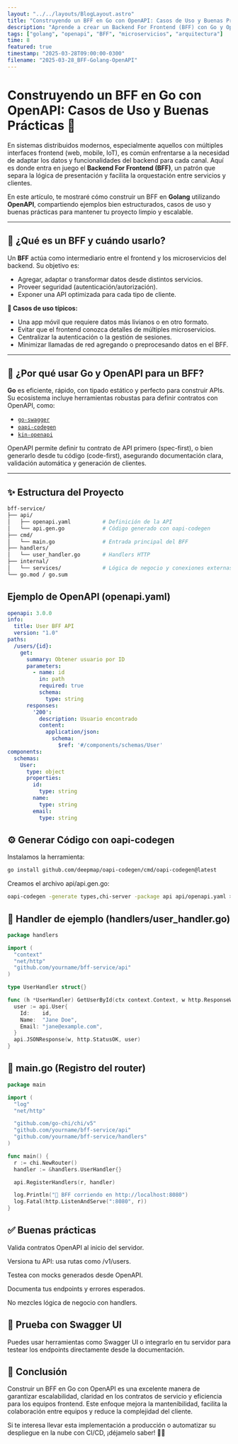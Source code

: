 ```yaml
---
layout: "../../layouts/BlogLayout.astro"
title: "Construyendo un BFF en Go con OpenAPI: Casos de Uso y Buenas Prácticas"
description: "Aprende a crear un Backend For Frontend (BFF) con Go y OpenAPI, abordando su arquitectura, ventajas, y ejemplos prácticos de implementación."
tags: ["golang", "openapi", "BFF", "microservicios", "arquitectura"]
time: 8
featured: true
timestamp: "2025-03-28T09:00:00-0300"
filename: "2025-03-28_BFF-Golang-OpenAPI"
---
```


# Construyendo un BFF en Go con OpenAPI: Casos de Uso y Buenas Prácticas 🚀

En sistemas distribuidos modernos, especialmente aquellos con múltiples interfaces frontend (web, mobile, IoT), es común enfrentarse a la necesidad de adaptar los datos y funcionalidades del backend para cada canal. Aquí es donde entra en juego el **Backend For Frontend (BFF)**, un patrón que separa la lógica de presentación y facilita la orquestación entre servicios y clientes.

En este artículo, te mostraré cómo construir un BFF en **Golang** utilizando **OpenAPI**, compartiendo ejemplos bien estructurados, casos de uso y buenas prácticas para mantener tu proyecto limpio y escalable.

---

## 🧠 ¿Qué es un BFF y cuándo usarlo?

Un **BFF** actúa como intermediario entre el frontend y los microservicios del backend. Su objetivo es:

- Agregar, adaptar o transformar datos desde distintos servicios.
- Proveer seguridad (autenticación/autorización).
- Exponer una API optimizada para cada tipo de cliente.

**📌 Casos de uso típicos:**

- Una app móvil que requiere datos más livianos o en otro formato.
- Evitar que el frontend conozca detalles de múltiples microservicios.
- Centralizar la autenticación o la gestión de sesiones.
- Minimizar llamadas de red agregando o preprocesando datos en el BFF.

---

## 🧰 ¿Por qué usar Go y OpenAPI para un BFF?

**Go** es eficiente, rápido, con tipado estático y perfecto para construir APIs. Su ecosistema incluye herramientas robustas para definir contratos con OpenAPI, como:

- [`go-swagger`](https://github.com/go-swagger/go-swagger)
- [`oapi-codegen`](https://github.com/deepmap/oapi-codegen)
- [`kin-openapi`](https://github.com/getkin/kin-openapi)

OpenAPI permite definir tu contrato de API primero (spec-first), o bien generarlo desde tu código (code-first), asegurando documentación clara, validación automática y generación de clientes.

---

## ✨ Estructura del Proyecto

```bash
bff-service/
├── api/
│   ├── openapi.yaml          # Definición de la API
│   └── api.gen.go            # Código generado con oapi-codegen
├── cmd/
│   └── main.go               # Entrada principal del BFF
├── handlers/
│   └── user_handler.go       # Handlers HTTP
├── internal/
│   └── services/             # Lógica de negocio y conexiones externas
└── go.mod / go.sum
```

## Ejemplo de OpenAPI (openapi.yaml)
```yaml
openapi: 3.0.0
info:
  title: User BFF API
  version: "1.0"
paths:
  /users/{id}:
    get:
      summary: Obtener usuario por ID
      parameters:
        - name: id
          in: path
          required: true
          schema:
            type: string
      responses:
        '200':
          description: Usuario encontrado
          content:
            application/json:
              schema:
                $ref: '#/components/schemas/User'
components:
  schemas:
    User:
      type: object
      properties:
        id:
          type: string
        name:
          type: string
        email:
          type: string
```

## ⚙️ Generar Código con oapi-codegen

Instalamos la herramienta:

```bash
go install github.com/deepmap/oapi-codegen/cmd/oapi-codegen@latest
```

Creamos el archivo api/api.gen.go:

```bash
oapi-codegen -generate types,chi-server -package api api/openapi.yaml > api/api.gen.go
```

## 🧩 Handler de ejemplo (handlers/user_handler.go)

```go
package handlers

import (
  "context"
  "net/http"
  "github.com/yourname/bff-service/api"
)

type UserHandler struct{}

func (h *UserHandler) GetUserById(ctx context.Context, w http.ResponseWriter, r *http.Request, id string) {
  user := api.User{
    Id:    id,
    Name:  "Jane Doe",
    Email: "jane@example.com",
  }
  api.JSONResponse(w, http.StatusOK, user)
}
```

## 🚀 main.go (Registro del router)
```go
package main

import (
  "log"
  "net/http"

  "github.com/go-chi/chi/v5"
  "github.com/yourname/bff-service/api"
  "github.com/yourname/bff-service/handlers"
)

func main() {
  r := chi.NewRouter()
  handler := &handlers.UserHandler{}

  api.RegisterHandlers(r, handler)

  log.Println("🚀 BFF corriendo en http://localhost:8080")
  log.Fatal(http.ListenAndServe(":8080", r))
}
```


## ✅ Buenas prácticas
Valida contratos OpenAPI al inicio del servidor.

Versiona tu API: usa rutas como /v1/users.

Testea con mocks generados desde OpenAPI.

Documenta tus endpoints y errores esperados.

No mezcles lógica de negocio con handlers.


## 🧪 Prueba con Swagger UI
Puedes usar herramientas como Swagger UI o integrarlo en tu servidor para testear los endpoints directamente desde la documentación.


## 💬 Conclusión
Construir un BFF en Go con OpenAPI es una excelente manera de garantizar escalabilidad, claridad en los contratos de servicio y eficiencia para los equipos frontend. Este enfoque mejora la mantenibilidad, facilita la colaboración entre equipos y reduce la complejidad del cliente.

Si te interesa llevar esta implementación a producción o automatizar su despliegue en la nube con CI/CD, ¡déjamelo saber! 👨‍💻
